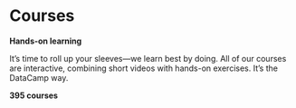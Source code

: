 # Courses

**Hands-on learning**

It’s time to roll up your sleeves—we learn best by doing. All of our courses are interactive, combining short videos with hands-on exercises. It’s the DataCamp way.

**395 courses**
